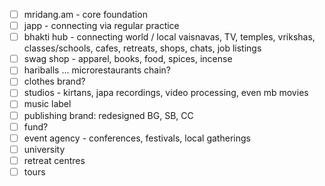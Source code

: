 * [ ] mridang.am - core foundation
* [ ] japp - connecting via regular practice
* [ ] bhakti hub - connecting world / local vaisnavas, TV, temples, vrikshas, classes/schools, cafes, retreats, shops, chats, job listings
* [ ] swag shop - apparel, books, food, spices, incense
* [ ] hariballs ... microrestaurants chain?
* [ ] clothes brand?
* [ ] studios - kirtans, japa recordings, video processing, even mb movies
* [ ] music label
* [ ] publishing brand: redesigned BG, SB, CC 
* [ ] fund?
* [ ] event agency - conferences, festivals, local gatherings
* [ ] university
* [ ] retreat centres
* [ ] tours
